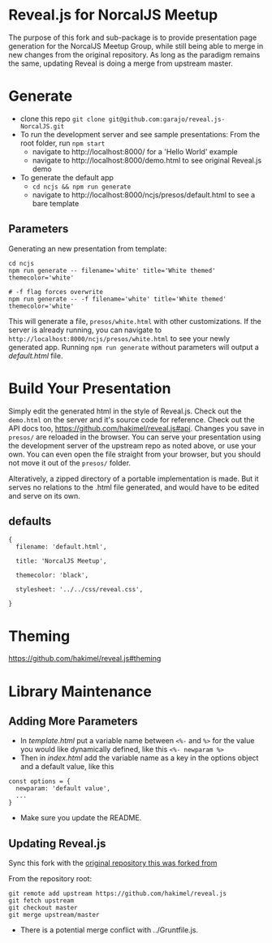 # Reveal.js for NorcalJS Meetup

The purpose of this fork and sub-package is to provide presentation page generation for the NorcalJS Meetup Group, while still being able to merge in new changes from the original repository. As long as the paradigm remains the same, updating Reveal is doing a merge from upstream master.

# Generate

- clone this repo `git clone git@github.com:garajo/reveal.js-NorcalJS.git`
- To run the development server and see sample presentations: From the root folder, run `npm start`
  - navigate to http://localhost:8000/ for a 'Hello World' example
  - navigate to http://localhost:8000/demo.html to see original Reveal.js demo
- To generate the default app
  - ```cd ncjs && npm run generate```
  - navigate to http://localhost:8000/ncjs/presos/default.html to see a bare template

## Parameters

Generating an new presentation from template:

```
cd ncjs
npm run generate -- filename='white' title='White themed' themecolor='white'

# -f flag forces overwrite
npm run generate -- -f filename='white' title='White themed' themecolor='white'
```

This will generate a file, `presos/white.html` with other customizations. If the server is already running, you can navigate to `http://localhost:8000/ncjs/presos/white.html` to see your newly generated app. Running `npm run generate` without parameters will output a _default.html_ file.

# Build Your Presentation

Simply edit the generated html in the style of Reveal.js. Check out the `demo.html` on the server and it's source code for reference. Check out the API docs too, https://github.com/hakimel/reveal.js#api. Changes you save in `presos/` are reloaded in the browser. You can serve your presentation using the development server of the upstream repo as noted above, or use your own. You can even open the file straight from your browser, but you should not move it out of the `presos/` folder.

Alteratively, a zipped directory of a portable implementation is made. But it serves no relations to the .html file generated, and would have to be edited and serve on its own.

## defaults
```
{
  filename: 'default.html',

  title: 'NorcalJS Meetup',

  themecolor: 'black',

  stylesheet: '../../css/reveal.css',

}
```
# Theming

https://github.com/hakimel/reveal.js#theming

# Library Maintenance

## Adding More Parameters
- In _template.html_ put a variable name between `<%-` and `%>` for the value you would like dynamically defined, like this `<%- newparam %>`
- Then in _index.html_ add the variable name as a key in the options object and a default value, like this
```
const options = {
  newparam: 'default value',
  ...
}
```
- Make sure you update the README.

## Updating Reveal.js

Sync this fork with the [original repository this was forked from](https://github.com/hakimel/reveal.js)

From the repository root:
```
git remote add upstream https://github.com/hakimel/reveal.js
git fetch upstream
git checkout master
git merge upstream/master
```
* There is a potential merge conflict with ../Gruntfile.js.
